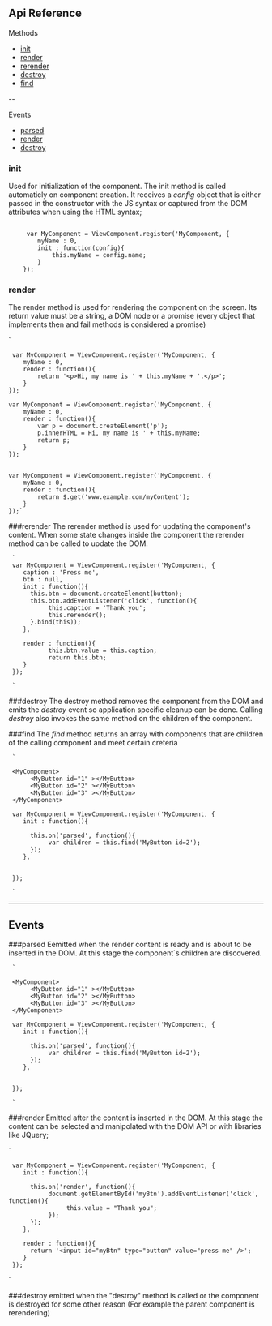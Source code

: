 ## **Api Reference**
Methods 

- [init](#methodInit)
- [render](#methodRender)
- [rerender](#methodRerender)
- [destroy](#methodDestroy)
- [find](#methodFind)


--

Events
- [parsed](#eventParsed)
- [render](#eventRender)
- [destroy](#destroy)

### <a name="methodInit"></a>init 
Used for initialization of the component. The init method is called automaticly on component creation. It receives a *config* object that is either passed in the constructor with the JS syntax or captured from the DOM attributes when using the HTML syntax;


```

     var MyComponent = ViewComponent.register('MyComponent, {
        myName : 0,
        init : function(config){
            this.myName = config.name;
        }
    });
```
### <a name="methodRender"></a>render 
The render method is used for rendering the component on the screen. Its return value must be a string, a DOM node or a promise (every object that implements then and fail methods is considered a promise) 

`
         
   
     var MyComponent = ViewComponent.register('MyComponent, {
        myName : 0,
        render : function(){
            return '<p>Hi, my name is ' + this.myName + '.</p>';
        }
    });
    
    var MyComponent = ViewComponent.register('MyComponent, {
        myName : 0,
        render : function(){
            var p = document.createElement('p');
            p.innerHTML = Hi, my name is ' + this.myName;
            return p;
        }
    });


    var MyComponent = ViewComponent.register('MyComponent, {
        myName : 0,
        render : function(){
            return $.get('www.example.com/myContent');
        }
    });`
    
    
###<a name="methodRerender"></a>rerender
The rerender method is used for updating the component's content. When some state changes inside the component the rerender method can be called to update the DOM.
     
     `
     var MyComponent = ViewComponent.register('MyComponent, {
        caption : 'Press me',
        btn : null,
        init : function(){
          this.btn = document.createElement(button);
          this.btn.addEventListener('click', function(){
               this.caption = 'Thank you';
               this.rerender();
          }.bind(this));
        },
        
        render : function(){
               this.btn.value = this.caption;
               return this.btn;
        }
     });
     
     `

###<a name="methodDestroy"></a>destroy
The destroy method removes the component from the DOM and emits the *destroy* event so application specific cleanup can be done. Calling *destroy* also invokes the same method on the children of the component.


###<a name="methodFind"></a>find
The *find* method returns an array with components that are children of the calling component and meet certain creteria
    
     `
     
     <MyComponent>
          <MyButton id="1" ></MyButton>
          <MyButton id="2" ></MyButton>
          <MyButton id="3" ></MyButton>
     </MyComponent>
     
     var MyComponent = ViewComponent.register('MyComponent, {
        init : function(){
        
          this.on('parsed', function(){
               var children = this.find('MyButton id=2');
          });
        },
        
       
     });
     
     `


----

Events
--
###<a name="eventParsed"></a>parsed
Eemitted when the render content is ready and is about to be inserted in the DOM. At this stage the component`s children are discovered.

    
     `
     
     <MyComponent>
          <MyButton id="1" ></MyButton>
          <MyButton id="2" ></MyButton>
          <MyButton id="3" ></MyButton>
     </MyComponent>
     
     var MyComponent = ViewComponent.register('MyComponent, {
        init : function(){
        
          this.on('parsed', function(){
               var children = this.find('MyButton id=2');
          });
        },
        
       
     });
     
     `
     
###<a name="eventRender"></a>render
Emitted after the content is inserted in the DOM. At this stage the content can be selected and manipolated with the DOM API or with libraries like JQuery;

`

     var MyComponent = ViewComponent.register('MyComponent, {
        init : function(){
        
          this.on('render', function(){
               document.getElementById('myBtn').addEventListener('click', function(){
                    this.value = "Thank you";
               });
          });
        },
        
        render : function(){
          return '<input id="myBtn" type="button" value="press me" />';
        }
     });

`


###<a name="eventDestroy"></a>destroy
emitted when the "destroy" method is called or the component is destroyed for some other reason (For example the parent component is rerendering) 
